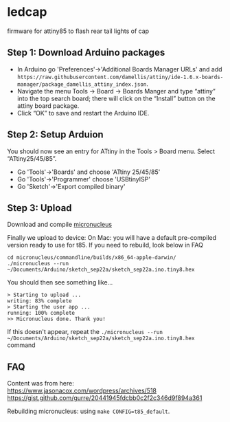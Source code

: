 # ledcap
firmware for attiny85 to flash rear tail lights of cap

## Step 1: Download Arduino packages
 - In Arduino go 'Preferences'->'Additional Boards Manager URLs' and add `https://raw.githubusercontent.com/damellis/attiny/ide-1.6.x-boards-manager/package_damellis_attiny_index.json`.
- Navigate the menu Tools -> Board -> Boards Manger and type “attiny” into the top search board; there will click on the “Install” button on the attiny board package.
- Click “OK” to save and restart the Arduino IDE. 

## Step 2: Setup Arduion
You should now see an entry for ATtiny in the Tools > Board menu. Select “ATtiny25/45/85”.
 - Go 'Tools'->'Boards' and choose 'ATtiny 25/45/85'
 - Go 'Tools'->'Programmer' choose 'USBtinyISP'
 - Go 'Sketch'->'Export compiled binary'


## Step 3: Upload
Download and compile [micronucleus](https://github.com/micronucleus/micronucleus) 

Finally we upload to device:
On Mac: you will have a default pre-compiled version ready to use for t85. If you need to rebuild, look below in FAQ

```
cd micronucleus/commandline/builds/x86_64-apple-darwin/
./micronucleus --run ~/Documents/Arduino/sketch_sep22a/sketch_sep22a.ino.tiny8.hex
```

You should then see something like...
```
> Starting to upload ...
writing: 83% complete
> Starting the user app ...
running: 100% complete
>> Micronucleus done. Thank you!
```

If this doesn't appear, repeat the `./micronucleus --run ~/Documents/Arduino/sketch_sep22a/sketch_sep22a.ino.tiny8.hex` command

## FAQ
Content was from here:
https://www.jasonacox.com/wordpress/archives/518
https://gist.github.com/gurre/20441945fdcbb0c2f2c346d9f894a361

Rebuilding micronucleus:
using `make CONFIG=t85_default`.
